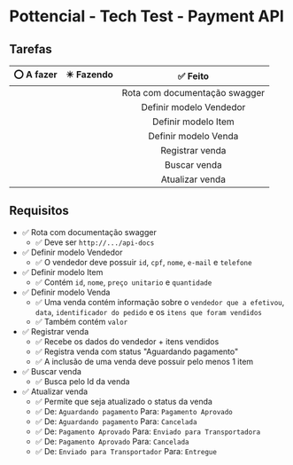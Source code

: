 # Pottencial - Tech Test - Payment API
## Tarefas

<div align="center">

|⭕ A fazer|✴️ Fazendo|✅ Feito|
|:-:|:-:|:-:|
|||Rota com documentação swagger|
|||Definir modelo Vendedor|
|||Definir modelo Item|
|||Definir modelo Venda|
|||Registrar venda|
|||Buscar venda|
|||Atualizar venda|

</div>

## Requisitos
- ✅ Rota com documentação swagger
  - ✅ Deve ser `http://.../api-docs`
- ✅ Definir modelo Vendedor
  - ✅ O vendedor deve possuir `id`, `cpf`, `nome`, `e-mail` e `telefone`
- ✅ Definir modelo Item
  - ✅ Contém `id`, `nome`, `preço unitario` e `quantidade`
- ✅ Definir modelo Venda
  - ✅ Uma venda contém informação sobre o `vendedor que a efetivou`, `data`, `identificador do pedido` e os `itens que foram vendidos`
  - ✅ Também contém `valor`
- ✅ Registrar venda
  - ✅ Recebe os dados do vendedor + itens vendidos
  - ✅ Registra venda com status "Aguardando pagamento"
  - ✅ A inclusão de uma venda deve possuir pelo menos 1 item
- ✅ Buscar venda
  - ✅ Busca pelo Id da venda
- ✅ Atualizar venda
  - ✅ Permite que seja atualizado o status da venda
  - ✅ De: `Aguardando pagamento` Para: `Pagamento Aprovado`
  - ✅ De: `Aguardando pagamento` Para: `Cancelada`
  - ✅ De: `Pagamento Aprovado` Para: `Enviado para Transportadora`
  - ✅ De: `Pagamento Aprovado` Para: `Cancelada`
  - ✅ De: `Enviado para Transportador` Para: `Entregue`